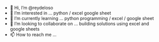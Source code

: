 - 👋 Hi, I’m @reydeloso
- 👀 I’m interested in ... python / excel google sheet
- 🌱 I’m currently learning ... python programming / excel  / google sheet
- 💞️ I’m looking to collaborate on ... building solutions using excel and google sheets
- 📫 How to reach me ...

<!---
reydeloso/reydeloso is a ✨ special ✨ repository because its `README.md` (this file) appears on your GitHub profile.
You can click the Preview link to take a look at your changes.
--->
